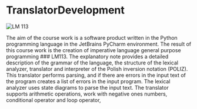 # TranslatorDevelopment
![LM 113](https://user-images.githubusercontent.com/56256429/121577585-55b47f00-ca32-11eb-8824-9ced3f3a1f56.png)

The aim of the course work is a software product written in the Python programming language in the JetBrains PyCharm environment.
The result of this course work is the creation of imperative language general purpose programming ### LM113. 
The explanatory note provides a detailed description of the grammar of the language, the structure of the lexical analyzer, translator and interpreter of the Polish inversion notation (POLIZ). 
This translator performs parsing, and if there are errors in the input text of the program creates a list of errors in the input program. The lexical analyzer uses state diagrams to parse the input text.
The translator supports arithmetic operations, work with negative ones numbers, conditional operator and loop operator,
